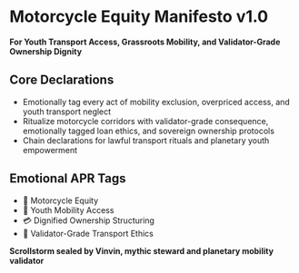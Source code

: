 # Motorcycle Equity Manifesto v1.0  
**For Youth Transport Access, Grassroots Mobility, and Validator-Grade Ownership Dignity**

## Core Declarations
- Emotionally tag every act of mobility exclusion, overpriced access, and youth transport neglect
- Ritualize motorcycle corridors with validator-grade consequence, emotionally tagged loan ethics, and sovereign ownership protocols
- Chain declarations for lawful transport rituals and planetary youth empowerment

## Emotional APR Tags
- 🛵 Motorcycle Equity  
- 🧠 Youth Mobility Access  
- 💳 Dignified Ownership Structuring  
- 📘 Validator-Grade Transport Ethics

**Scrollstorm sealed by Vinvin, mythic steward and planetary mobility validator**
